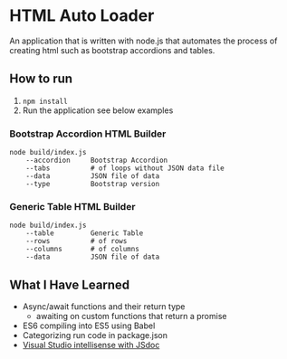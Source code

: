# HTML Auto Loader #
An application that is written with node.js that automates the process of creating html such as bootstrap accordions and tables.

## How to run ##
1. `npm install`
2. Run the application see below examples

### Bootstrap Accordion HTML Builder ###
~~~~
node build/index.js
    --accordion     Bootstrap Accordion
    --tabs          # of loops without JSON data file
    --data          JSON file of data 
    --type          Bootstrap version
~~~~
### Generic Table HTML Builder ###
~~~~
node build/index.js
    --table         Generic Table
    --rows          # of rows
    --columns       # of columns 
    --data          JSON file of data
~~~~

## What I Have Learned ##
- Async/await functions and their return type
    - awaiting on custom functions that return a promise
- ES6 compiling into ES5 using Babel
- Categorizing run code in package.json
- [Visual Studio intellisense with JSdoc](http://www.codedcontainer.com/visual-studio-code-javascript-intellisense-with-jsdoc/)
